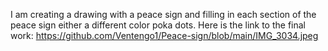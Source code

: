 I am creating a drawing with a peace sign and filling in each section of the peace sign either a different color poka dots.
Here is the link to the final work: https://github.com/Ventengo1/Peace-sign/blob/main/IMG_3034.jpeg

